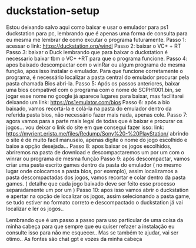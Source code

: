 # duckstation-setup
Estou deixando salvo aqui como baixar e usar o emulador para ps1 duckstation para pc, lembrando que é apenas uma forma de consulta para eu mesma me lembrar de como excutar o programa futuramente.
Passo 1: acessar o link: https://duckstation.org/windl
Passo 2: baixar o VC+ + RT 
Passo 3: baixar o Duck 
lembrando que para baixar o  duckstation é necessario baixar tbm o VC+ +RT para que o programa funcione.
Passo 4: apos baixado descompactar com o winRar ou  algum programa de mesma função, apos isso instalar o emulador. 
Para que funcione corretamente o programa, é necessário localizar a pasta central do emulador procurar pela pasta chamada Bios abri-la.
Passo 5: Após os passos anteriores, baixar uma bios compatível com o programa com o nome de SCPH1001.bin, se jogar esse nome no google já aparece lugares para baixar, mas facilitarei deixando um link: https://ps1emulator.com/bios
Passo 6: após a bio baixado,  vamos recortá-la e colá-la na pasta do emulador dentro da referida pasta bios, não necessário fazer mais nada, apenas cole.
Passo 7: agora vamos para a parte mais legal de todas que é baixar e procurar os jogos... vou deixar o link do site em que consegui fazer isso: link: https://myrient.erista.me/files/Redump/Sony%20-%20PlayStation/
abrindo o site é de muito facil manuseio, apenas digite o nome do jogo escolhido e baixe a opção desejada... 
Passo 8: apos baixar os jogos escolhidos, abriremos na pasta de download e descompactaremos um por um com o winrar ou programa de mesma função
Passo 9: após descompactar, vamos criar uma pasta escrito games dentro da pasta do emulador ( no mesmo lugar onde colocamos a pasta bios, por exemplo), assim localizamos a pasta descompactadas dos jogos, vamos recortar e colar dentro da pasta games. ( detalhe que cada jogo baixado deve ser feito esse processo separadamente um por um )
Passo 10: apos isso vamos abrir o duckstation e apertar na opção de localizar os jogos, assim selecionando a pasta game, se tudo estiver no formato correto e descompactado o duckstation já vai localizar e ler os jogos.. 

Lembrando que é um passo a passo para uso particular de uma coisa da minha cabeça para que sempre que eu quiser refazer a instalação eu consulte isso para não me esquecer.. Mas se também te ajudar, vai ser ótimo.. As fontes são chat gpt e vozes da minha cabeça 

